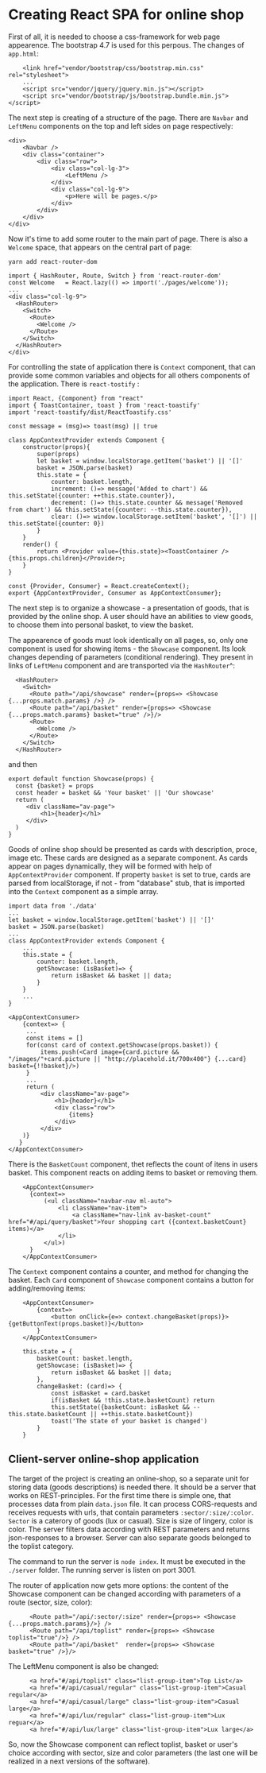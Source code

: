 # Creating React SPA for online shop

First of all, it is needed to choose a css-framework for web page appearence. The bootstrap 4.7 is used for this perpous. The changes of `app.html`:

```
    <link href="vendor/bootstrap/css/bootstrap.min.css" rel="stylesheet">
    ...
    <script src="vendor/jquery/jquery.min.js"></script>
    <script src="vendor/bootstrap/js/bootstrap.bundle.min.js"></script>
```

The next step is creating of a structure of the page. There are `Navbar` and `LeftMenu` components on the top and left sides on page respectively:

```
<div>  
    <Navbar />
    <div class="container">
        <div class="row">
            <div class="col-lg-3">
                <LeftMenu />
            </div>
            <div class="col-lg-9">
                <p>Here will be pages.</p>
            </div>
        </div>
    </div>
</div>
```

Now it's time to add some router to the main part of page. There is also a `Welcome` space, that appears on the central part of page:

```
yarn add react-router-dom
```

```
import { HashRouter, Route, Switch } from 'react-router-dom'
const Welcome   = React.lazy(() => import('./pages/welcome'));
...
<div class="col-lg-9">
  <HashRouter>
    <Switch>
      <Route>
        <Welcome />
      </Route>
    </Switch>
  </HashRouter>
</div>
```

For controlling the state of application there is `Context` component, that can provide some common variables and objects for all others components of the application. There is `react-tostify` :

```
import React, {Component} from "react"
import { ToastContainer, toast } from 'react-toastify'
import 'react-toastify/dist/ReactToastify.css'

const message = (msg)=> toast(msg) || true

class AppContextProvider extends Component {
    constructor(props){
        super(props)
        let basket = window.localStorage.getItem('basket') || '[]'
        basket = JSON.parse(basket)
        this.state = {
            counter: basket.length,
            increment: ()=> message('Added to chart') && this.setState({counter: ++this.state.counter}),
            decrement: ()=> this.state.counter && message('Removed from chart') && this.setState({counter: --this.state.counter}),
            clear: ()=> window.localStorage.setItem('basket', '[]') || this.setState({counter: 0})
        }
    }
    render() {
        return <Provider value={this.state}><ToastContainer />{this.props.children}</Provider>;
    }
}

const {Provider, Consumer} = React.createContext();
export {AppContextProvider, Consumer as AppContextConsumer};
```

The next step is to organize a showcase - a presentation of goods, that is provided by the online shop. A user should have an abilities to view goods, to choose them into personal basket, to view the basket.

The appearence of goods must look identically on all pages, so, only one component is used for showing items - the `Showcase` component. Its look changes depending of parameters (conditional rendering). They present in links of `LeftMenu` component and are transported via the `HashRouter`^:

```
  <HashRouter>
    <Switch>
      <Route path="/api/showcase" render={props=> <Showcase {...props.match.params} />} />
      <Route path="/api/basket" render={props=> <Showcase {...props.match.params} basket="true" />}/>
      <Route>
        <Welcome />
      </Route>
    </Switch>
  </HashRouter>
```

and then


```
export default function Showcase(props) {
  const {basket} = props
  const header = basket && 'Your basket' || 'Our showcase'
  return (
     <div className="av-page">
         <h1>{header}</h1>
     </div>
  )
}
```

Goods of online shop should be presented as cards with description, proce, image etc. These cards are designed as a separate component. As cards appear on pages dynamically, they will be formed with help of `AppContextProvider` component. If property `basket` is set to true, cards are parsed from localStorage, if not - from "database" stub, that is imported into the `Context` component as a simple array.
```
import data from './data'
...
let basket = window.localStorage.getItem('basket') || '[]'
basket = JSON.parse(basket)
...
class AppContextProvider extends Component {
    ...
    this.state = {
        counter: basket.length,
        getShowcase: (isBasket)=> {
            return isBasket && basket || data;
        }
    }
    ...
}
```

```
<AppContextConsumer>
    {context=> { 
     ...
     const items = []  
     for(const card of context.getShowcase(props.basket)) {
         items.push(<Card image={card.picture && "/images/"+card.picture || "http://placehold.it/700x400"} {...card} basket={!!basket}/>)
     }
     ...
     return (
         <div className="av-page">
             <h1>{header}</h1>
             <div class="row">
                 {items}
             </div>
         </div>
    )}
   }
</AppContextConsumer>

```

There is the `BasketCount` component, thet reflects the count of itens in users basket. This component reacts on adding items to basket or removing them.

```
    <AppContextConsumer>
      {context=> 
          (<ul className="navbar-nav ml-auto">
              <li className="nav-item">
                  <a className="nav-link av-basket-count" href="#/api/query/basket">Your shopping cart ({context.basketCount} items)</a>
              </li>
          </ul>)
      }
    </AppContextConsumer>
```

The `Context` component contains a counter, and method for changing the basket. Each `Card` component of `Showcase` component contains a button for adding/removing items:

```
    <AppContextConsumer>
        {context=> 
            <button onClick={e=> context.changeBasket(props)}>{getButtonText(props.basket)}</button>
        }
    </AppContextConsumer>
```

```
    this.state = {
        basketCount: basket.length,
        getShowcase: (isBasket)=> {
            return isBasket && basket || data;
        },
        changeBasket: (card)=> {
            const isBasket = card.basket
            if(isBasket && !this.state.basketCount) return
            this.setState({basketCount: isBasket && --this.state.basketCount || ++this.state.basketCount})
            toast('The state of your basket is changed')
        }
    }
```

## Client-server online-shop application

The target of the project is creating an online-shop, so a separate unit for storing data (goods descriptions) is needed there. It should be a server that works on REST-principles. For the first time there is simple one, that processes data from plain `data.json` file. It can process CORS-requests and receives requests with urls, that contain parameters `:sector/:size/:color`. `Sector` is a caterory of goods (lux or casual). Size is size of lingery, color is color. The server filters data according with REST parameters and returns json-responses to a browser. Server can also separate goods belonged to the toplist category. 

The command to run the server is `node index`. It must be executed in the `./server` folder. The running server is listen on port 3001.

The router of application now gets more options:  the content of the Showcase component can be changed according with parameters of a route (sector, size, color):

```
      <Route path="/api/:sector/:size" render={props=> <Showcase {...props.match.params}/>} />
      <Route path="/api/toplist" render={props=> <Showcase toplist="true"/>} />
      <Route path="/api/basket"  render={props=> <Showcase basket="true" />}/>
```

The LeftMenu component is also be changed:

```
      <a href="#/api/toplist" class="list-group-item">Top List</a>
      <a href="#/api/casual/regular" class="list-group-item">Casual regular</a>
      <a href="#/api/casual/large" class="list-group-item">Casual large</a>
      <a href="#/api/lux/regular" class="list-group-item">Lux reguar</a>
      <a href="#/api/lux/large" class="list-group-item">Lux large</a>
```

So, now the Showcase component can reflect toplist, basket or user's choice according with sector, size and color parameters (the last one will be realized in a next versions of the software).








